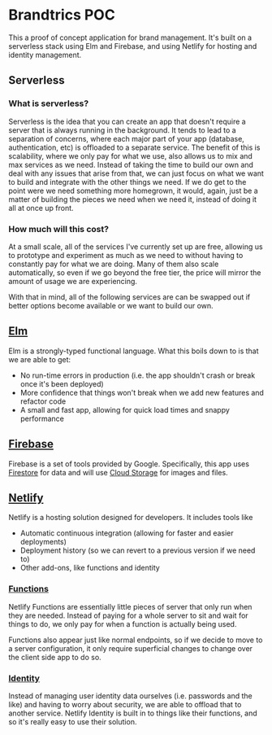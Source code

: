 # Brandtrics POC #

This a proof of concept application for brand management. It's built on a serverless stack using Elm and Firebase, and using Netlify for hosting and identity management.

## Serverless ##
### What is serverless? ###
Serverless is the idea that you can create an app that doesn't require a server that is always running in the background. It tends to lead to a separation of concerns, where each major part of your app (database, authentication, etc) is offloaded to a separate service. The benefit of this is scalability, where we only pay for what we use, also allows us to mix and max services as we need. Instead of taking the time to build our own and deal with any issues that arise from that, we can just focus on what we want to build and integrate with the other things we need. If we do get to the point were we need something more homegrown, it would, again, just be a matter of building the pieces we need when we need it, instead of doing it all at once up front.

### How much will this cost? ###
At a small scale, all of the services I've currently set up are free, allowing us to prototype and experiment as much as we need to without having to constantly pay for what we are doing. Many of them also scale automatically, so even if we go beyond the free tier, the price will mirror the amount of usage we are experiencing. 

With that in mind, all of the following services are can be swapped out if better options become available or we want to build our own.

## [Elm](https://elm-lang.org) ##
Elm is a strongly-typed functional language. What this boils down to is that we are able to get:
- No run-time errors in production (i.e. the app shouldn't crash or break once it's been deployed)
- More confidence that things won't break when we add new features and refactor code
- A small and fast app, allowing for quick load times and snappy performance

## [Firebase](https://firebase.google.com) ##
Firebase is a set of tools provided by Google. Specifically, this app uses [Firestore](https://firebase.google.com/products/firestore) for data and will use [Cloud Storage](https://firebase.google.com/products/storage) for images and files.
 
## [Netlify](https://www.netlify.com) ##
Netlify is a hosting solution designed for developers. It includes tools like
- Automatic continuous integration (allowing for faster and easier deployments)
- Deployment history (so we can revert to a previous version if we need to)
- Other add-ons, like functions and identity

### [Functions](https://www.netlify.com/products/functions/) ###
Netlify Functions are essentially little pieces of server that only run when they are needed. Instead of paying for a whole server to sit and wait for things to do, we only pay for when a function is actually being used.

Functions also appear just like normal endpoints, so if we decide to move to a server configuration, it only require superficial changes to change over the client side app to do so.

### [Identity](https://docs.netlify.com/visitor-access/identity/#enable-identity-in-the-ui) ###
Instead of managing user identity data ourselves (i.e. passwords and the like) and having to worry about security, we are able to offload that to another service. Netlify Identity is built in to things like their functions, and so it's really easy to use their solution.
